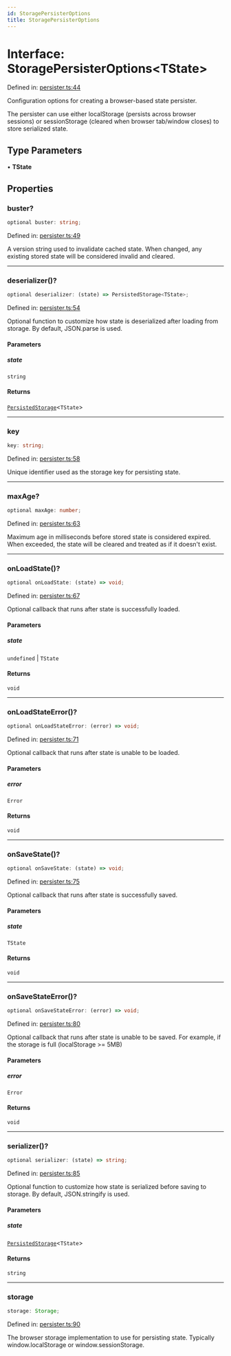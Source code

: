 ```yaml
---
id: StoragePersisterOptions
title: StoragePersisterOptions
---
```


<!-- DO NOT EDIT: this page is autogenerated from the type comments -->

# Interface: StoragePersisterOptions\<TState\>

Defined in: [persister.ts:44](https://github.com/TanStack/pacer/blob/main/packages/persister/src/persister.ts#L44)

Configuration options for creating a browser-based state persister.

The persister can use either localStorage (persists across browser sessions) or
sessionStorage (cleared when browser tab/window closes) to store serialized state.

## Type Parameters

• **TState**

## Properties

### buster?

```ts
optional buster: string;
```

Defined in: [persister.ts:49](https://github.com/TanStack/pacer/blob/main/packages/persister/src/persister.ts#L49)

A version string used to invalidate cached state. When changed, any existing
stored state will be considered invalid and cleared.

***

### deserializer()?

```ts
optional deserializer: (state) => PersistedStorage<TState>;
```

Defined in: [persister.ts:54](https://github.com/TanStack/pacer/blob/main/packages/persister/src/persister.ts#L54)

Optional function to customize how state is deserialized after loading from storage.
By default, JSON.parse is used.

#### Parameters

##### state

`string`

#### Returns

[`PersistedStorage`](../persistedstorage.md)\<`TState`\>

***

### key

```ts
key: string;
```

Defined in: [persister.ts:58](https://github.com/TanStack/pacer/blob/main/packages/persister/src/persister.ts#L58)

Unique identifier used as the storage key for persisting state.

***

### maxAge?

```ts
optional maxAge: number;
```

Defined in: [persister.ts:63](https://github.com/TanStack/pacer/blob/main/packages/persister/src/persister.ts#L63)

Maximum age in milliseconds before stored state is considered expired.
When exceeded, the state will be cleared and treated as if it doesn't exist.

***

### onLoadState()?

```ts
optional onLoadState: (state) => void;
```

Defined in: [persister.ts:67](https://github.com/TanStack/pacer/blob/main/packages/persister/src/persister.ts#L67)

Optional callback that runs after state is successfully loaded.

#### Parameters

##### state

`undefined` | `TState`

#### Returns

`void`

***

### onLoadStateError()?

```ts
optional onLoadStateError: (error) => void;
```

Defined in: [persister.ts:71](https://github.com/TanStack/pacer/blob/main/packages/persister/src/persister.ts#L71)

Optional callback that runs after state is unable to be loaded.

#### Parameters

##### error

`Error`

#### Returns

`void`

***

### onSaveState()?

```ts
optional onSaveState: (state) => void;
```

Defined in: [persister.ts:75](https://github.com/TanStack/pacer/blob/main/packages/persister/src/persister.ts#L75)

Optional callback that runs after state is successfully saved.

#### Parameters

##### state

`TState`

#### Returns

`void`

***

### onSaveStateError()?

```ts
optional onSaveStateError: (error) => void;
```

Defined in: [persister.ts:80](https://github.com/TanStack/pacer/blob/main/packages/persister/src/persister.ts#L80)

Optional callback that runs after state is unable to be saved.
For example, if the storage is full (localStorage >= 5MB)

#### Parameters

##### error

`Error`

#### Returns

`void`

***

### serializer()?

```ts
optional serializer: (state) => string;
```

Defined in: [persister.ts:85](https://github.com/TanStack/pacer/blob/main/packages/persister/src/persister.ts#L85)

Optional function to customize how state is serialized before saving to storage.
By default, JSON.stringify is used.

#### Parameters

##### state

[`PersistedStorage`](../persistedstorage.md)\<`TState`\>

#### Returns

`string`

***

### storage

```ts
storage: Storage;
```

Defined in: [persister.ts:90](https://github.com/TanStack/pacer/blob/main/packages/persister/src/persister.ts#L90)

The browser storage implementation to use for persisting state.
Typically window.localStorage or window.sessionStorage.
